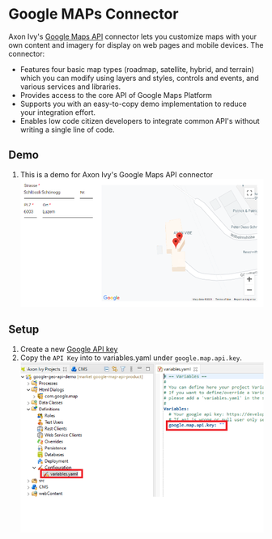# Google MAPs Connector
Axon Ivy's [Google Maps API](https://developers.google.com/maps/documentation/javascript/overview)
connector lets you customize maps with your own content and imagery for display
on web pages and mobile devices. The connector:

- Features four basic map types (roadmap, satellite, hybrid, and terrain) which
  you can modify using layers and styles, controls and events, and various
  services and libraries.
- Provides access to the core API of Google Maps Platform
- Supports you with an easy-to-copy demo implementation to reduce your
  integration effort.
- Enables low code citizen developers to integrate common API's without writing
  a single line of code.

## Demo

1. This is a demo for Axon Ivy's Google Maps API connector
![Document Generation](images/example.png)

## Setup

1. Create a new [Google API key](https://developers.google.com/maps/documentation/javascript/get-api-key#creating-api-keys)
2. Copy the `API Key` into to variables.yaml under `google.map.api.key`.
![save-keys](images/google-api-key.png)

